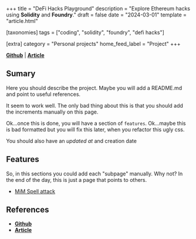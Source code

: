 +++
title = "DeFi Hacks Playground"
description = "Explore Ethereum hacks using **Solidity** and **Foundry**."
draft = false
date = "2024-03-01"
template = "article.html"

[taxonomies]
tags = ["coding", "solidity", "foundry", "defi hacks"]

[extra]
category = "Personal projects"
home_feed_label = "Project"
+++

**[Github](https://github.com/vesla0x1/defi-hacks)** | **[Article](https://example.com)**

## Sumary

Here you should describe the project. Maybe you will add a README.md and point to useful references.

It seem to work well. The only bad thing about this is that you should add the increments manually on this page.

Ok...once this is done, you will have a section of `features`. Ok...maybe this is bad formatted but you will fix this later, when you refactor this ugly css.

You should also have an *updated at* and creation date

## Features
So, in this sections you could add each "subpage" manually. Why not? In the end of the day, this is just a page that points to others.

- [MiM Spell attack](mim-spell)

## References
- **[Github](https://github.com/vesla0x1/defi-hacks)** 
- **[Article](https://example.com)**


